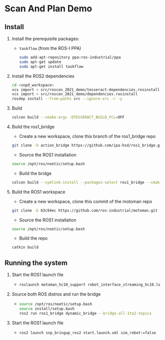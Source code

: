 # Scan And Plan Demo

## Install

1. Install the prerequisite packages:
    - `taskflow` (from the ROS-I PPA)
      ```bash
      sudo add-apt-repository ppa:ros-industrial/ppa
      sudo apt-get update
      sudo apt-get install taskflow
        ```

1. Install the ROS2 dependencies
    ```bash
    cd <snpd_workspace>
    vcs import < src/roscon_2021_demo/tesseract-dependencies.rosinstall
    vcs import < src/roscon_2021_demo/dependencies.rosinstall
    rosdep install --from-paths src --ignore-src -r -y
    ```

1. Build
    ```bash
    colcon build --cmake-args -DTESSERACT_BUILD_FCL=OFF
    ```

1. Build the ros1_bridge
    - Create a new workspace, clone this branch of the ros1_bridge repo
    ```bash
    git clone -b action_bridge https://github.com/ipa-hsd/ros1_bridge.git
    ```
    - Source the ROS1 installation
    ```bash
    source /opt/ros/noetic/setup.bash
    ```
    - Build the bridge
    ```bash
    colcon build --symlink-install --packages-select ros1_bridge --cmake-force-configure
    ```

1. Build the ROS1 workspace
    - Create a new workspace, clone this commit of the motoman repo
    ```bash
    git clone -b 63c94ec https://github.com/ros-industrial/motoman.git
    ```
    - Source the ROS1 installation
    ```bash
    source /opt/ros/noetic/setup.bash
    ```
    - Build the repo
    ```bash
    catkin build
    ```

## Running the system

1. Start the ROS1 launch file
    - ```bash
      roslaunch motoman_hc10_support robot_interface_streaming_hc10.launch robot_ip:=192.168.1.31 controller:=yrc1000
        ```
1. Source both ROS distros and run the bridge
    - ```bash
      source /opt/ros/noetic/setup.bash
      source install/setup.bash
      ros2 run ros1_bridge dynamic_bridge --bridge-all-1to2-topics
        ```
1. Start the ROS1 launch file
    - ```bash
      ros2 launch snp_bringup_ros2 start.launch.xml sim_robot:=false
        ```
